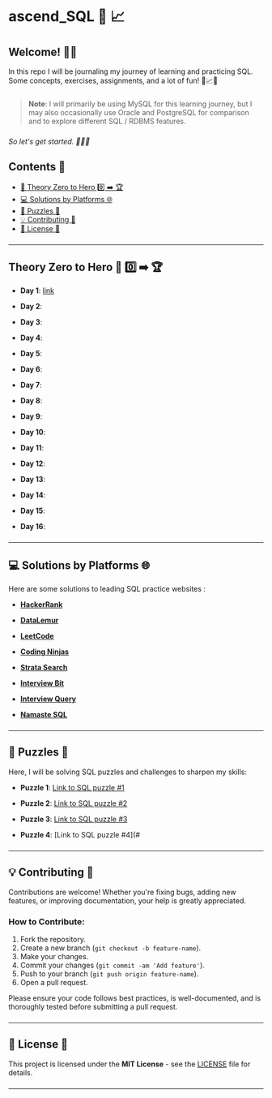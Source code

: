 # ascend_SQL 🚀 📈

## Welcome! 🙏👋<br>
In this repo I will be journaling my journey of learning and practicing SQL.<br>
Some concepts, exercises, assignments, and a lot of fun! 🎉📈🔥<br>

###
> **Note**: I will primarily be using MySQL for this learning journey, but I may also occasionally use Oracle and PostgreSQL for comparison and to explore different SQL / RDBMS features.
###
<em>So let's get started. 🚀🚀🚀</em><br>


## Contents 📑

- [📖 Theory Zero to Hero 0️⃣ ➡️ 🏆](#theory-zero-to-hero--0️⃣-️-)
- [💻 Solutions by Platforms 🌐](#-solutions-by-platforms-)
- [🧩 Puzzles 🧠](#-puzzles-)
- [💡 Contributing 🤝](#-contributing-)
- [🔑 License 📜](#-license-)
###
---

## Theory Zero to Hero 📖 0️⃣ ➡️ 🏆

- **Day 1**: [link](https://github.com/9kaus/ascend_SQL/tree/main/daywise/1)

- **Day 2**:

- **Day 3**:

- **Day 4**:

- **Day 5**:

- **Day 6**:

- **Day 7**:

- **Day 8**:

- **Day 9**:

- **Day 10**:

- **Day 11**:

- **Day 12**:

- **Day 13**:

- **Day 14**:

- **Day 15**:

- **Day 16**:  
###
---

## 💻 Solutions by Platforms 🌐

Here are some solutions to leading SQL practice websites :

- **[HackerRank](/)**  

- **[DataLemur](/)**  

- **[LeetCode](/)**  

- **[Coding Ninjas](/)**  

- **[Strata Search](/)**  

- **[Interview Bit](/)**  

- **[Interview Query](/)**  

- **[Namaste SQL](/)**  
###
---

## 🧩 Puzzles 🧠

Here, I will be solving SQL puzzles and challenges to sharpen my skills:

- **Puzzle 1**:  [Link to SQL puzzle #1](#) 

- **Puzzle 2**:  [Link to SQL puzzle #2](#)

- **Puzzle 3**:  [Link to SQL puzzle #3](#)

- **Puzzle 4**:  [Link to SQL puzzle #4](#
###
---

## 💡 Contributing 🤝

Contributions are welcome! Whether you're fixing bugs, adding new features, or improving documentation, your help is greatly appreciated.

### How to Contribute:
1. Fork the repository.
2. Create a new branch (`git checkout -b feature-name`).
3. Make your changes.
4. Commit your changes (`git commit -am 'Add feature'`).
5. Push to your branch (`git push origin feature-name`).
6. Open a pull request.

Please ensure your code follows best practices, is well-documented, and is thoroughly tested before submitting a pull request.
###
---

## 🔑 License 📜

This project is licensed under the **MIT License** - see the [LICENSE](LICENSE) file for details.
###
---
